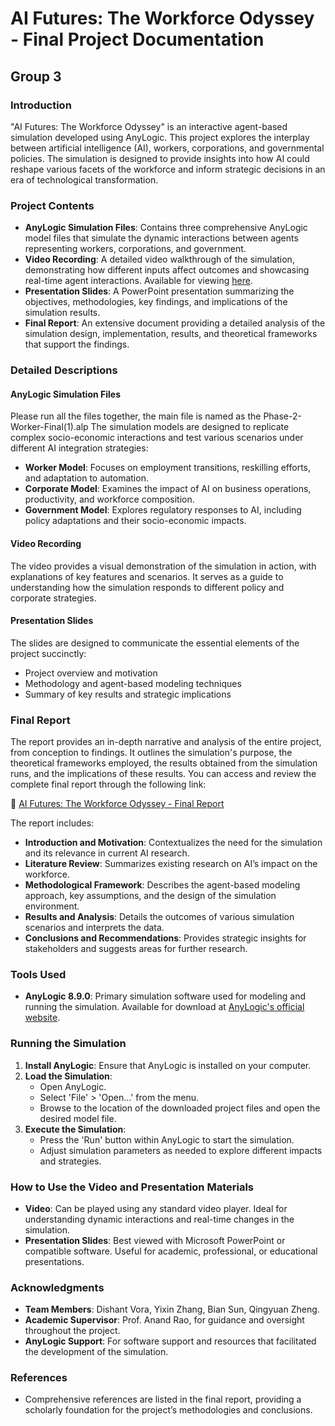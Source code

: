 # AI Futures: The Workforce Odyssey - Final Project Documentation
## Group 3

### Introduction
"AI Futures: The Workforce Odyssey" is an interactive agent-based simulation developed using AnyLogic. This project explores the interplay between artificial intelligence (AI), workers, corporations, and governmental policies. The simulation is designed to provide insights into how AI could reshape various facets of the workforce and inform strategic decisions in an era of technological transformation.

### Project Contents
- **AnyLogic Simulation Files**: Contains three comprehensive AnyLogic model files that simulate the dynamic interactions between agents representing workers, corporations, and government.
- **Video Recording**: A detailed video walkthrough of the simulation, demonstrating how different inputs affect outcomes and showcasing real-time agent interactions. Available for viewing [here](https://drive.google.com/drive/folders/1N9xBEU1LFBVmiLWU8AggQqGZ-Q6EKG3v?usp=sharing).
- **Presentation Slides**: A PowerPoint presentation summarizing the objectives, methodologies, key findings, and implications of the simulation results.
- **Final Report**: An extensive document providing a detailed analysis of the simulation design, implementation, results, and theoretical frameworks that support the findings.

### Detailed Descriptions
#### AnyLogic Simulation Files
Please run all the files together, the main file is named as the Phase-2-Worker-Final(1).alp
The simulation models are designed to replicate complex socio-economic interactions and test various scenarios under different AI integration strategies:
- **Worker Model**: Focuses on employment transitions, reskilling efforts, and adaptation to automation.
- **Corporate Model**: Examines the impact of AI on business operations, productivity, and workforce composition.
- **Government Model**: Explores regulatory responses to AI, including policy adaptations and their socio-economic impacts.

#### Video Recording
The video provides a visual demonstration of the simulation in action, with explanations of key features and scenarios. It serves as a guide to understanding how the simulation responds to different policy and corporate strategies.

#### Presentation Slides
The slides are designed to communicate the essential elements of the project succinctly:
- Project overview and motivation
- Methodology and agent-based modeling techniques
- Summary of key results and strategic implications

### Final Report
The report provides an in-depth narrative and analysis of the entire project, from conception to findings. It outlines the simulation's purpose, the theoretical frameworks employed, the results obtained from the simulation runs, and the implications of these results. You can access and review the complete final report through the following link:

📄 [AI Futures: The Workforce Odyssey - Final Report](https://docs.google.com/document/d/19hod2dLO3iWr-YZ9x4hw0zMdeKQ20FBi00-qMkQyee4/edit?usp=sharing)

The report includes:
- **Introduction and Motivation**: Contextualizes the need for the simulation and its relevance in current AI research.
- **Literature Review**: Summarizes existing research on AI’s impact on the workforce.
- **Methodological Framework**: Describes the agent-based modeling approach, key assumptions, and the design of the simulation environment.
- **Results and Analysis**: Details the outcomes of various simulation scenarios and interprets the data.
- **Conclusions and Recommendations**: Provides strategic insights for stakeholders and suggests areas for further research.

### Tools Used
- **AnyLogic 8.9.0**: Primary simulation software used for modeling and running the simulation. Available for download at [AnyLogic's official website](https://www.anylogic.com).

### Running the Simulation
1. **Install AnyLogic**: Ensure that AnyLogic is installed on your computer.
2. **Load the Simulation**:
   - Open AnyLogic.
   - Select 'File' > 'Open...' from the menu.
   - Browse to the location of the downloaded project files and open the desired model file.
3. **Execute the Simulation**:
   - Press the 'Run' button within AnyLogic to start the simulation.
   - Adjust simulation parameters as needed to explore different impacts and strategies.

### How to Use the Video and Presentation Materials
- **Video**: Can be played using any standard video player. Ideal for understanding dynamic interactions and real-time changes in the simulation.
- **Presentation Slides**: Best viewed with Microsoft PowerPoint or compatible software. Useful for academic, professional, or educational presentations.

### Acknowledgments
- **Team Members**: Dishant Vora, Yixin Zhang, Bian Sun, Qingyuan Zheng.
- **Academic Supervisor**: Prof. Anand Rao, for guidance and oversight throughout the project.
- **AnyLogic Support**: For software support and resources that facilitated the development of the simulation.

### References
- Comprehensive references are listed in the final report, providing a scholarly foundation for the project’s methodologies and conclusions.
